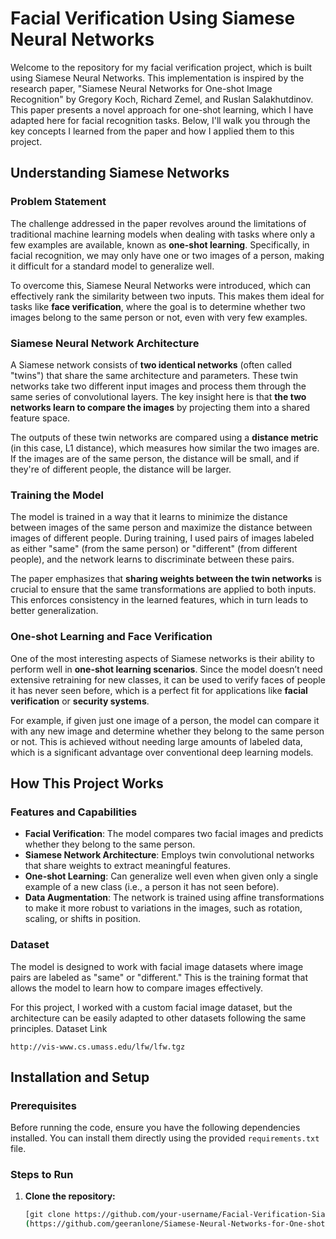 # Facial Verification Using Siamese Neural Networks

Welcome to the repository for my facial verification project, which is built using Siamese Neural Networks. This implementation is inspired by the research paper, "Siamese Neural Networks for One-shot Image Recognition" by Gregory Koch, Richard Zemel, and Ruslan Salakhutdinov. This paper presents a novel approach for one-shot learning, which I have adapted here for facial recognition tasks. Below, I'll walk you through the key concepts I learned from the paper and how I applied them to this project.

## Understanding Siamese Networks

### Problem Statement
The challenge addressed in the paper revolves around the limitations of traditional machine learning models when dealing with tasks where only a few examples are available, known as **one-shot learning**. Specifically, in facial recognition, we may only have one or two images of a person, making it difficult for a standard model to generalize well.

To overcome this, Siamese Neural Networks were introduced, which can effectively rank the similarity between two inputs. This makes them ideal for tasks like **face verification**, where the goal is to determine whether two images belong to the same person or not, even with very few examples.

### Siamese Neural Network Architecture
A Siamese network consists of **two identical networks** (often called "twins") that share the same architecture and parameters. These twin networks take two different input images and process them through the same series of convolutional layers. The key insight here is that **the two networks learn to compare the images** by projecting them into a shared feature space.

The outputs of these twin networks are compared using a **distance metric** (in this case, L1 distance), which measures how similar the two images are. If the images are of the same person, the distance will be small, and if they're of different people, the distance will be larger.

### Training the Model
The model is trained in a way that it learns to minimize the distance between images of the same person and maximize the distance between images of different people. During training, I used pairs of images labeled as either "same" (from the same person) or "different" (from different people), and the network learns to discriminate between these pairs.

The paper emphasizes that **sharing weights between the twin networks** is crucial to ensure that the same transformations are applied to both inputs. This enforces consistency in the learned features, which in turn leads to better generalization.

### One-shot Learning and Face Verification
One of the most interesting aspects of Siamese networks is their ability to perform well in **one-shot learning scenarios**. Since the model doesn’t need extensive retraining for new classes, it can be used to verify faces of people it has never seen before, which is a perfect fit for applications like **facial verification** or **security systems**.

For example, if given just one image of a person, the model can compare it with any new image and determine whether they belong to the same person or not. This is achieved without needing large amounts of labeled data, which is a significant advantage over conventional deep learning models.

## How This Project Works

### Features and Capabilities
- **Facial Verification**: The model compares two facial images and predicts whether they belong to the same person.
- **Siamese Network Architecture**: Employs twin convolutional networks that share weights to extract meaningful features.
- **One-shot Learning**: Can generalize well even when given only a single example of a new class (i.e., a person it has not seen before).
- **Data Augmentation**: The network is trained using affine transformations to make it more robust to variations in the images, such as rotation, scaling, or shifts in position.

### Dataset
The model is designed to work with facial image datasets where image pairs are labeled as "same" or "different." This is the training format that allows the model to learn how to compare images effectively.

For this project, I worked with a custom facial image dataset, but the architecture can be easily adapted to other datasets following the same principles.
Dataset Link
```
http://vis-www.cs.umass.edu/lfw/lfw.tgz
```
## Installation and Setup

### Prerequisites
Before running the code, ensure you have the following dependencies installed. You can install them directly using the provided `requirements.txt` file.

### Steps to Run
1. **Clone the repository:**
   ```bash
   [git clone https://github.com/your-username/Facial-Verification-Siamese.git]
   (https://github.com/geeranlone/Siamese-Neural-Networks-for-One-shot-Image-Recognition.git)
   
